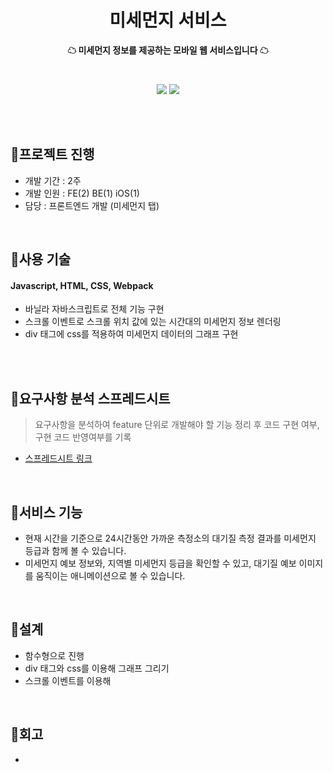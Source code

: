 <h1 align="center">미세먼지 서비스</h1>
<p align="center"><strong>☁ 미세먼지 정보를 제공하는 모바일 웹 서비스입니다 ☁</strong></p>
<br>
<p align="center"><img src="https://user-images.githubusercontent.com/58355499/98921222-5e80b900-2514-11eb-8fd3-917011ce9f48.gif"/>
  <img src="https://user-images.githubusercontent.com/58355499/98921188-57f24180-2514-11eb-92ec-eb6b2d53a4bd.gif"/></p>
<br>
<br>

## 🚩프로젝트 진행 
- 개발 기간 : 2주 <br>
- 개발 인원 : FE(2) BE(1) iOS(1) <br>
- 담당 : 프론트엔드 개발 (미세먼지 탭)

<br>

## 🚩사용 기술 
#### Javascript, HTML, CSS, Webpack
- 바닐라 자바스크립트로 전체 기능 구현
- 스크롤 이벤트로 스크롤 위치 값에 있는 시간대의 미세먼지 정보 렌더링 
- div 태그에 css를 적용하여 미세먼지 데이터의 그래프 구현

<br>
<br>

## 🚩요구사항 분석 스프레드시트 
> 요구사항을 분석하여 feature 단위로 개발해야 할 기능 정리 후 코드 구현 여부, 구현 코드 반영여부를 기록

- [스프레드시트 링크](https://docs.google.com/spreadsheets/d/1tAolHvdSZUqzN1v54wQQhXsosJQsSVjXHvc1UjUMKPA/edit#gid=0)
<br>

## 🚩서비스 기능
- 현재 시간을 기준으로 24시간동안 가까운 측정소의 대기질 측정 결과를 미세먼지 등급과 함께 볼 수 있습니다.
- 미세먼지 예보 정보와, 지역별 미세먼지 등급을 확인할 수 있고, 대기질 예보 이미지를 움직이는 애니메이션으로 볼 수 있습니다. 
<br>

## 🚩설계
- 함수형으로 진행
- div 태그와 css를 이용해 그래프 그리기 
- 스크롤 이벤트를 이용해 
<br>

## 🚩회고
- 
<br>

